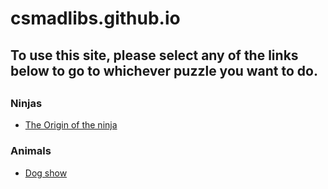 # csmadlibs.github.io
<h2>To use this site, please select any of the links below to go to whichever puzzle you want to do.<h2>
<h3>Ninjas</h3>
<ul>
    <li><a href="https://csmadlibs.github.io/The-Origin-of-the-Ninja/">The Origin of the ninja</a>
</ul>
<h3>Animals</h3>
<ul>
    <li><a href="">Dog show</a>
